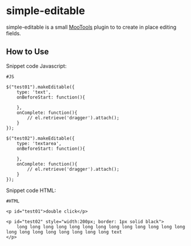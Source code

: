 simple-editable
===============

simple-editable is a small [MooTools](http://mootools.net/) plugin to to create in place editing fields.

How to Use
----------

Snippet code Javascript:

	#JS
	
	$("test01").makeEditable({
		type: 'text',
		onBeforeStart: function(){
			
		},
		onComplete: function(){
			// el.retrieve('dragger').attach();
		}
	});

	$("test02").makeEditable({
		type: 'textarea',
		onBeforeStart: function(){
			
		},
		onComplete: function(){
			// el.retrieve('dragger').attach();
		}
	});

Snippet code HTML:

	#HTML
	
	<p id="test01">double click</p>
	
	<p id="test02" style="width:200px; border: 1px solid black">
		long long long long long long long long long long long long long long long long long long long long long text
	</p>